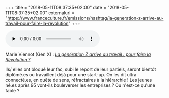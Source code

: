 +++
title = "2018-05-11T08:37:35+02:00"
date = "2018-05-11T08:37:35+02:00"
externalurl = "https://www.franceculture.fr/emissions/hashtag/la-generation-z-arrive-au-travail-pour-faire-la-revolution"
+++

<audio src="https://media.radiofrance-podcast.net/podcast09/12580-11.05.2018-ITEMA_21675964-0.mp3" controls preload="none"></audio>

<p><span class="h-cite"><span class="p-author">Marie Viennot (Gen X)</span>&nbsp;: <cite><a class="u-url p-name" href="https://www.franceculture.fr/emissions/hashtag/la-generation-z-arrive-au-travail-pour-faire-la-revolution">La génération Z arrive au travail&nbsp;: pour faire la Révolution&nbsp;?</a></cite></span>
</p>

Ils/ elles ont bloqué leur fac, subi le report de leur partiels, seront bientôt diplômé.es ou travaillent déjà pour une start-up. On les dit ultra connecté.es, en quête de sens, réfractaires à la hiérarchie ! Les jeunes né.es après 95 vont-ils bouleverser les entreprises ? Ou n'est-ce qu'une fable ?

